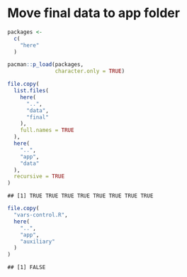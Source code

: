 # Move final data to app folder


```r
packages <- 
  c(
    "here"
  )

pacman::p_load(packages,
               character.only = TRUE)
```


```r
file.copy(
  list.files(
    here(
      "..",
      "data",
      "final"
    ),
    full.names = TRUE
  ),
  here(
    "..",
    "app",
    "data"
  ),
  recursive = TRUE
)
```

```
## [1] TRUE TRUE TRUE TRUE TRUE TRUE TRUE TRUE
```

```r
file.copy(
  "vars-control.R",
  here(
    "..",
    "app",
    "auxiliary"
  )
)
```

```
## [1] FALSE
```
